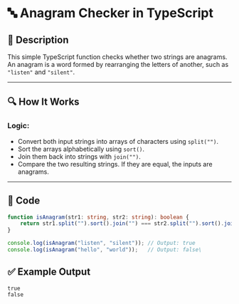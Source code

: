 # 🔤 Anagram Checker in TypeScript

## 🚀 Description
This simple TypeScript function checks whether two strings are anagrams. An anagram is a word formed by rearranging the letters of another, such as `"listen"` and `"silent"`.

---

## 🔍 How It Works

### Logic:
- Convert both input strings into arrays of characters using `split("")`.
- Sort the arrays alphabetically using `sort()`.
- Join them back into strings with `join("")`.
- Compare the two resulting strings. If they are equal, the inputs are anagrams.

---

## 📂 Code

```typescript
function isAnagram(str1: string, str2: string): boolean {
    return str1.split("").sort().join("") === str2.split("").sort().join("");
}

console.log(isAnagram("listen", "silent")); // Output: true
console.log(isAnagram("hello", "world"));   // Output: false\
```
## ✅ Example Output
```
true
false
```
